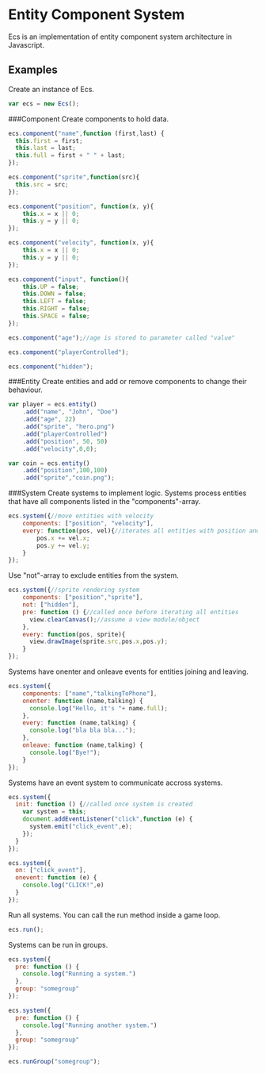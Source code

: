 # Entity Component System
Ecs is an implementation of entity component system architecture in Javascript.

## Examples
Create an instance of Ecs.
```javascript
var ecs = new Ecs();
```
###Component
Create components to hold data.
```javascript
ecs.component("name",function (first,last) {
  this.first = first;
  this.last = last;
  this.full = first + " " + last;
});

ecs.component("sprite",function(src){
  this.src = src;
});

ecs.component("position", function(x, y){
    this.x = x || 0;
    this.y = y || 0;
});

ecs.component("velocity", function(x, y){
    this.x = x || 0;
    this.y = y || 0;
});

ecs.component("input", function(){
    this.UP = false;
    this.DOWN = false;
    this.LEFT = false;
    this.RIGHT = false;
    this.SPACE = false;
});

ecs.component("age");//age is stored to parameter called "value"

ecs.component("playerControlled");

ecs.component("hidden");
```
###Entity
Create entities and add or remove components to change their behaviour.
```javascript
var player = ecs.entity()
    .add("name", "John", "Doe")
    .add("age", 22)
    .add("sprite", "hero.png")
    .add("playerControlled")
    .add("position", 50, 50)
    .add("velocity",0,0);

var coin = ecs.entity()
    .add("position",100,100)
    .add("sprite","coin.png");
```
###System
Create systems to implement logic. Systems process entities that have all components listed in the "components"-array.
```javascript
ecs.system({//move entities with velocity
    components: ["position", "velocity"],
    every: function(pos, vel){//iterates all entities with position and velocity component
        pos.x += vel.x;
        pos.y += vel.y;
    }
});
```
Use "not"-array to exclude entities from the system.
```javascript
ecs.system({//sprite rendering system
    components: ["position","sprite"],
    not: ["hidden"],
    pre: function () {//called once before iterating all entities
      view.clearCanvas();//assume a view module/object
    },
    every: function(pos, sprite){
      view.drawImage(sprite.src,pos.x,pos.y);
    }
});
```
Systems have onenter and onleave events for entities joining and leaving.
```javascript
ecs.system({
    components: ["name","talkingToPhone"],
    onenter: function (name,talking) {
      console.log("Hello, it's "+ name.full);
    },
    every: function (name,talking) {
      console.log("bla bla bla...");
    },
    onleave: function (name,talking) {
      console.log("Bye!");
    }
});
```
Systems have an event system to communicate accross systems.
```javascript
ecs.system({
  init: function () {//called once system is created
    var system = this;
    document.addEventListener("click",function (e) {
      system.emit("click_event",e);
    });
  }
});

ecs.system({
  on: ["click_event"],
  onevent: function (e) {
    console.log("CLICK!",e)
  }
});
```
Run all systems. You can call the run method inside a game loop.
```javascript
ecs.run();
```
Systems can be run in groups.
```javascript
ecs.system({
  pre: function () {
    console.log("Running a system.")
  },
  group: "somegroup"
});

ecs.system({
  pre: function () {
    console.log("Running another system.")
  },
  group: "somegroup"
});

ecs.runGroup("somegroup");
```
